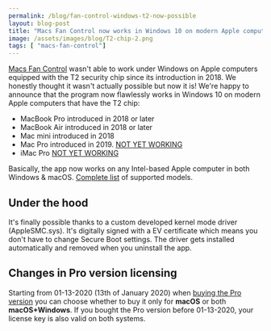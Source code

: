 ```yaml
---
permalink: /blog/fan-control-windows-t2-now-possible
layout: blog-post
title: "Macs Fan Control now works in Windows 10 on modern Apple computers equipped with the T2 chip"
image: /assets/images/blog/T2-chip-2.png
tags: [ "macs-fan-control"]
---
```


[Macs Fan Control](/macs-fan-control) wasn't able to work under Windows on Apple computers equipped with the T2 security chip since its introduction in 2018. We honestly thought it wasn't actually possible but now it is! We're happy to announce that the program now flawlessly works in Windows 10 on modern Apple computers that have the T2 chip:

<!--more-->

- MacBook Pro introduced in 2018 or later
- MacBook Air introduced in 2018 or later
- Mac mini introduced in 2018
- Mac Pro introduced in 2019. [NOT YET WORKING](https://github.com/crystalidea/macs-fan-control/issues/262)
- iMac Pro [NOT YET WORKING](https://github.com/crystalidea/macs-fan-control/issues/262)

Basically, the app now works on any Intel-based Apple computer in both Windows & macOS. [Complete list](/macs-fan-control/supported-models) of supported models.

## Under the hood

It's finally possible thanks to a custom developed kernel mode driver (AppleSMC.sys). It's digitally signed with a EV certificate which means you don't have to change Secure Boot settings. The driver gets installed automatically and removed when you uninstall the app.

## Changes in Pro version licensing

Starting from 01-13-2020 (13th of January 2020) when [buying the Pro version](/macs-fan-control/buy) you can choose whether to buy it only for **macOS** or both **macOS+Windows**. If you bought the Pro version before 01-13-2020, your license key is also valid on both systems.

